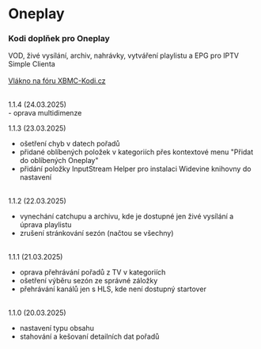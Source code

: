 <h1>Oneplay</h1>
<p>
<h3>Kodi doplňek pro Oneplay</h3>
<p>
VOD, živé vysílání, archiv, nahrávky, vytváření playlistu a EPG pro IPTV Simple Clienta<br><br>
<a href="https://www.xbmc-kodi.cz/prispevek-oneplay">Vlákno na fóru XBMC-Kodi.cz</a><br><br>
</p>
<p>
1.1.4 (24.03.2025)<br>
- oprava multidimenze<br>

1.1.3 (23.03.2025)<br>
- ošetření chyb v datech pořadů<br>
- přidané oblíbených položek v kategoriích přes kontextové menu "Přidat do oblíbených Oneplay"<br>
- přidání položky InputStream Helper pro instalaci Widevine knihovny do nastavení<br><br>

1.1.2 (22.03.2025)<br>
- vynechání catchupu a archivu, kde je dostupné jen živé vysílání a úprava playlistu<br>
- zrušení stránkování sezón (načtou se všechny)<br><br>

1.1.1 (21.03.2025)<br>
- oprava přehrávání pořadů z TV v kategoriích<br>
- ošetření výběru sezón ze správné záložky<br>
- přehrávání kanálů jen s HLS, kde není dostupný startover<br><br>

1.1.0 (20.03.2025)<br>
- nastavení typu obsahu<br>
- stahování a kešovaní detailních dat pořadů<br><br>
</p>

